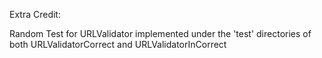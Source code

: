 Extra Credit:

Random Test for URLValidator
implemented under the 'test' directories of both URLValidatorCorrect and URLValidatorInCorrect